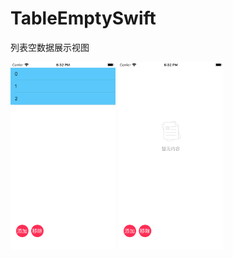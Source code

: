 # TableEmptySwift
列表空数据展示视图

<img src='./pic-02.png' height=300>
<img src='./pic-01.png' height=300>
